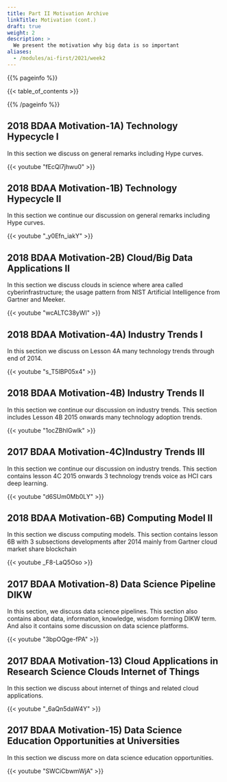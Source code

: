 ```yaml
---
title: Part II Motivation Archive
linkTitle: Motivation (cont.)
draft: true
weight: 2
description: >
  We present the motivation why big data is so important
aliases:
  - /modules/ai-first/2021/week2
---
```


{{% pageinfo %}}

{{< table_of_contents >}}

{{% /pageinfo %}}

## 2018 BDAA Motivation-1A) Technology Hypecycle I 

In this section we discuss on general remarks including Hype curves.
 
{{< youtube "fEcQl7jhwu0" >}}

## 2018 BDAA Motivation-1B) Technology Hypecycle II 

In this section we continue our discussion on general remarks including Hype curves.

{{< youtube "_y0Efn_iakY" >}}

## 2018 BDAA Motivation-2B) Cloud/Big Data Applications II 

In this section we discuss clouds in science where area called cyberinfrastructure; the usage
pattern from NIST Artificial Intelligence from Gartner and Meeker.

{{< youtube "wcALTC38yWI" >}}

## 2018 BDAA Motivation-4A) Industry Trends I 

In this section we discuss on Lesson 4A many technology trends through end of 2014.

{{< youtube "s_T5IBP05x4" >}}

## 2018 BDAA Motivation-4B) Industry Trends II 

In this section we continue our discussion on industry trends. 
This section includes Lesson 4B 2015 onwards many technology adoption trends.

{{< youtube "1ocZBhIGwlk" >}}

## 2017 BDAA Motivation-4C)Industry Trends III 

In this section we continue our discussion on industry trends. This section contains lesson 4C 2015
onwards 3 technology trends voice as HCI cars deep learning.

{{< youtube "d6SUm0Mb0LY" >}}

## 2018 BDAA Motivation-6B) Computing Model II 

In this section we discuss computing models. This section contains lesson 6B with 3 subsections 
developments after 2014 mainly from Gartner cloud market share blockchain

{{< youtube _F8-LaQ5Oso >}}


## 2017 BDAA Motivation-8) Data Science Pipeline DIKW 

In this section, we discuss data science pipelines. This section also contains about
data, information, knowledge, wisdom forming DIKW term. 
And also it contains some discussion on data science platforms.

{{< youtube "3bpOQge-fPA" >}}

## 2017 BDAA Motivation-13) Cloud Applications in Research Science Clouds Internet of Things

In this section we discuss about internet of things and related cloud applications. 

{{< youtube "_6aQn5daW4Y" >}}

## 2017 BDAA Motivation-15) Data Science Education Opportunities at Universities

In this section we discuss more on data science education opportunities.  

{{< youtube "SWCiCbwmWjA" >}}
